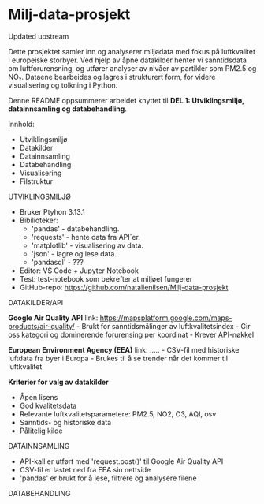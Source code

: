 # Milj-data-prosjekt
Updated upstream


Dette prosjektet samler inn og analyserer miljødata med fokus på luftkvalitet i europeiske storbyer. 
Ved hjelp av åpne datakilder henter vi sanntidsdata om luftforurensning, og utfører analyser av nivåer 
av partikler som PM2.5 og NO₂. Dataene bearbeides og lagres i strukturert form, for videre visualisering 
og tolkning i Python.

Denne README oppsummerer arbeidet knyttet til **DEL 1: Utviklingsmiljø, datainnsamling og databehandling**.


Innhold:

- Utviklingsmiljø
- Datakilder
- Datainnsamling
- Databehandling
- Visualisering
- Filstruktur


UTVIKLINGSMILJØ

- Bruker Ptyhon 3.13.1
- Bibilioteker: 
    - 'pandas' - databehandling.
    - 'requests' - hente data fra API´er. 
    - 'matplotlib' - visualisering av data. 
    - 'json' - lagre og lese data. 
    - 'pandasql' - ???
- Editor: VS Code + Jupyter Notebook
- Test: test-notebook som bekrefter at miljøet fungerer
- GitHub-repo: https://github.com/natalienilsen/Milj-data-prosjekt



DATAKILDER/API


**Google Air Quality API**
link: https://mapsplatform.google.com/maps-products/air-quality/ 
        - Brukt for sanntidsmålinger av luftkvalitetsindex
        - Gir oss kategori og dominerende forurensing per koordinat
        - Krever API-nøkkel


**European Environment Agency (EEA)**
link: .....
        - CSV-fil med historiske luftdata fra byer i Europa
        - Brukes til å se trender når det kommer til luftkvalitet




**Kriterier for valg av datakilder**

- Åpen lisens
- God kvalitetsdata
- Relevante luftkvalitetsparametere: PM2.5, NO2, O3, AQI, osv
- Sanntids- og historiske data
- Pålitelig kilde



DATAINNSAMLING

- API-kall er utført med 'request.post()' til Google Air Quality API
- CSV-fil er lastet ned fra EEA sin nettside
- 'pandas' er brukt for å lese, filtrere og analysere filene


DATABEHANDLING